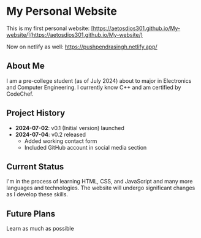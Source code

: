 # My Personal Website

This is my first personal website: [https://aetosdios301.github.io/My-website/](https://aetosdios301.github.io/My-website/)

Now on netlify as well: https://pushpendrasingh.netlify.app/

## About Me
I am a pre-college student (as of July 2024) about to major in Electronics and Computer Engineering. I currently know C++ and am certified by CodeChef.

## Project History
- **2024-07-02**: v0.1 (Initial version) launched
- **2024-07-04**: v0.2 released
  - Added working contact form
  - Included GitHub account in social media section

## Current Status
I'm in the process of learning HTML, CSS, and JavaScript and many more languages and technologies. The website will undergo significant changes as I develop these skills.

## Future Plans
Learn as much as possible
